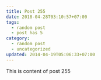 ```yaml
---
title: Post 255
date: 2018-04-28T03:10:57+07:00
tags:
  - random post
  - post has 5
category:
  - random post
  - uncategorized
updated: 2014-04-19T05:06:33+07:00
---
```

This is content of post 255
